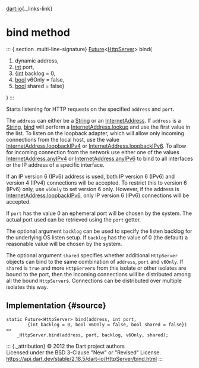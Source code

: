 [dart:io](../../dart-io/dart-io-library){._links-link}

bind method
===========

::: {.section .multi-line-signature}
[Future](../../dart-async/future-class)\<[HttpServer](../httpserver-class)\>
bind(

1.  dynamic address,
2.  [int](../../dart-core/int-class) port,
3.  {[int](../../dart-core/int-class) backlog = 0,
4.  [bool](../../dart-core/bool-class) v6Only = false,
5.  [bool](../../dart-core/bool-class) shared = false}

)
:::

Starts listening for HTTP requests on the specified `address` and
`port`.

The `address` can either be a [String](../../dart-core/string-class) or
an [InternetAddress](../internetaddress-class). If `address` is a
[String](../../dart-core/string-class), [bind](bind) will perform a
[InternetAddress.lookup](../internetaddress/lookup) and use the first
value in the list. To listen on the loopback adapter, which will allow
only incoming connections from the local host, use the value
[InternetAddress.loopbackIPv4](../internetaddress/loopbackipv4) or
[InternetAddress.loopbackIPv6](../internetaddress/loopbackipv6). To
allow for incoming connection from the network use either one of the
values [InternetAddress.anyIPv4](../internetaddress/anyipv4) or
[InternetAddress.anyIPv6](../internetaddress/anyipv6) to bind to all
interfaces or the IP address of a specific interface.

If an IP version 6 (IPv6) address is used, both IP version 6 (IPv6) and
version 4 (IPv4) connections will be accepted. To restrict this to
version 6 (IPv6) only, use `v6Only` to set version 6 only. However, if
the address is
[InternetAddress.loopbackIPv6](../internetaddress/loopbackipv6), only IP
version 6 (IPv6) connections will be accepted.

If `port` has the value 0 an ephemeral port will be chosen by the
system. The actual port used can be retrieved using the `port` getter.

The optional argument `backlog` can be used to specify the listen
backlog for the underlying OS listen setup. If `backlog` has the value
of 0 (the default) a reasonable value will be chosen by the system.

The optional argument `shared` specifies whether additional `HttpServer`
objects can bind to the same combination of `address`, `port` and
`v6Only`. If `shared` is `true` and more `HttpServer`s from this isolate
or other isolates are bound to the port, then the incoming connections
will be distributed among all the bound `HttpServer`s. Connections can
be distributed over multiple isolates this way.

Implementation {#source}
--------------

``` {.language-dart data-language="dart"}
static Future<HttpServer> bind(address, int port,
        {int backlog = 0, bool v6Only = false, bool shared = false}) =>
    _HttpServer.bind(address, port, backlog, v6Only, shared);
```

::: {._attribution}
© 2012 the Dart project authors\
Licensed under the BSD 3-Clause \"New\" or \"Revised\" License.\
<https://api.dart.dev/stable/2.18.5/dart-io/HttpServer/bind.html>
:::
